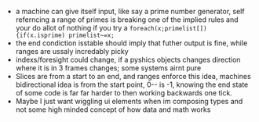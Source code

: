 * a machine can give itself input, like say a prime number generator, self referncing a range of primes is breaking one of the implied rules and your do allot of nothing if you try a `foreach(x;primelist[]){if(x.isprime) primelist~=x;`
* the end condiction isstable should imply that futher output is fine, while ranges are ussaly incredably picky
* indexs/foresight could change, if a pyshics objects changes direction where it is in 3 frames changes; some systems airnt pure
* Slices are from a start to an end, and ranges enforce this idea, machines bidirectional idea is from the start point, 0-- is -1, knowing the end state of some code is far far harder to then working backwards one tick.
* Maybe I just want wiggling ui elements when im composing types and not some high minded concept of how data and math works